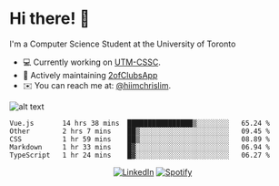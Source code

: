 # Hi there! 👋
I'm a Computer Science Student at the University of Toronto

- 💻 Currently working on [UTM-CSSC](https://github.com/UTM-CSSC).
- 🔨 Actively maintaining [2ofClubsApp](https://github.com/2ofClubsApp)
- ✉️ You can reach me at: [@hiimchrislim](mailto:hello@hiimchrislim.co).

![alt text](https://user-images.githubusercontent.com/24628243/87171758-22f18c00-c2a1-11ea-9d8d-2777e59004b4.png "2ofClubs Logo")

<!--START_SECTION:waka-->
```text
Vue.js       14 hrs 38 mins  ████████████████▒░░░░░░░░   65.24 % 
Other        2 hrs 7 mins    ██▒░░░░░░░░░░░░░░░░░░░░░░   09.45 % 
CSS          1 hr 59 mins    ██▒░░░░░░░░░░░░░░░░░░░░░░   08.89 % 
Markdown     1 hr 33 mins    █▓░░░░░░░░░░░░░░░░░░░░░░░   06.94 % 
TypeScript   1 hr 24 mins    █▓░░░░░░░░░░░░░░░░░░░░░░░   06.27 % 
```
<!--END_SECTION:waka-->

<div align="center">
<a href="https://www.linkedin.com/in/hiimchrislim" target="_blank"><img src="https://img.shields.io/badge/LinkedIn-%230077B5.svg?&style=flat-square&logo=linkedin&logoColor=white" alt="LinkedIn"></a>
<a href="https://open.spotify.com/user/clim1231" target="_blank"><img src="https://img.shields.io/badge/Spotify-%231ED760.svg?&style=flat-square&logo=spotify&logoColor=white" alt="Spotify"></a>

</div>
